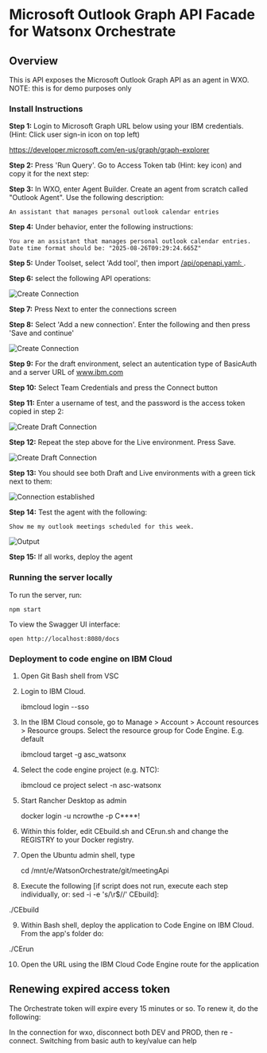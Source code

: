 # Microsoft Outlook Graph API Facade for Watsonx Orchestrate

## Overview
This is API exposes the Microsoft Outlook Graph API as an agent in WXO.  NOTE: this is for demo purposes only

### Install Instructions

**Step 1:** Login to Microsoft Graph URL below using your IBM credentials. (Hint: Click user sign-in icon on top left)

https://developer.microsoft.com/en-us/graph/graph-explorer

**Step 2:** Press 'Run Query'. Go to Access Token tab (Hint: key icon) and copy it for the next step:

**Step 3:** In WXO, enter Agent Builder.  Create an agent from scratch called "Outlook Agent".  Use the following description:

```
An assistant that manages personal outlook calendar entries
```

**Step 4:** Under behavior, enter the following instructions:
```
You are an assistant that manages personal outlook calendar entries.  Date time format should be: "2025-08-26T09:29:24.665Z"
```

**Step 5:** Under Toolset, select 'Add tool', then import [/api/openapi.yaml: ](./api/openapi.yaml).

**Step 6:** select the following API operations:

![Create Connection](/images/apiOperations.png)

**Step 7:** Press Next to enter the connections screen 

**Step 8:** Select 'Add a new connection'.  Enter the following and then press 'Save and continue'

![Create Connection](/images/createOutlookConnection.png)

**Step 9:**  For the draft environment, select an autentication type of BasicAuth and a server URL of www.ibm.com

**Step 10:** Select Team Credentials and press the Connect button

**Step 11:**  Enter a username of test, and the password is the access token copied in step 2:

![Create Draft Connection](/images/createCredsDraft.png)

**Step 12:**  Repeat the step above for the Live environment.  Press Save. 

![Create Draft Connection](/images/createCredsLive.png)

 **Step 13:** You should see both Draft and Live environments with a green tick next to them:

![Connection established](/images/connectedCreds.png)

**Step 14:**  Test the agent with the following: 

```
Show me my outlook meetings scheduled for this week.
```

![Output](/images/output.png)

**Step 15:**  If all works, deploy the agent

### Running the server locally

To run the server, run:

```
npm start
```

To view the Swagger UI interface:

```
open http://localhost:8080/docs
```


### Deployment to code engine on IBM Cloud

1.	Open Git Bash shell from VSC

2.	Login to IBM Cloud.

    ibmcloud login --sso

3.	In the IBM Cloud console, go to Manage > Account > Account resources > Resource groups.  Select the resource group for Code Engine. E.g. default

    ibmcloud target -g asc_watsonx

4.	Select the code engine project (e.g. NTC):  

    ibmcloud ce project select -n asc-watsonx

5.	Start Rancher Desktop as admin

    docker login -u ncrowthe -p C****!

7.	Within this folder, edit CEbuild.sh and CErun.sh and change the REGISTRY to your Docker registry.

8.	Open the Ubuntu admin shell, type

    cd /mnt/e/WatsonOrchestrate/git/meetingApi 

10. Execute the following [if script does not run, execute each step individually, or: sed -i -e 's/\r$//' CEbuild]:

./CEbuild

9.	Within Bash shell, deploy the application to Code Engine on IBM Cloud. From the app's folder do:

./CErun

10.	Open the URL using the IBM Cloud Code Engine route for the application



## Renewing expired access token

The Orchestrate token will expire every 15 minutes or so.  To renew it, do the following:

In the connection for wxo, disconnect both DEV and PROD, then re -connect. Switching from basic auth to key/value can help


